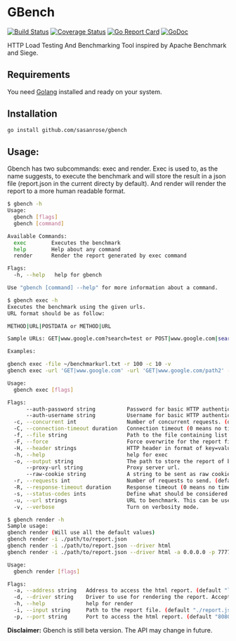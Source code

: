GBench
======
[![Build Status](https://travis-ci.org/sasanrose/gbench.svg?branch=master)](https://travis-ci.org/sasanrose/gbench) [![Coverage Status](https://coveralls.io/repos/github/sasanrose/gbench/badge.svg?branch=master)](https://coveralls.io/github/sasanrose/gbench?branch=master) [![Go Report Card](https://goreportcard.com/badge/github.com/sasanrose/gbench)](https://goreportcard.com/report/github.com/sasanrose/gbench) [![GoDoc](https://godoc.org/github.com/sasanrose/gbench?status.svg)](https://godoc.org/github.com/sasanrose/gbench)

HTTP Load Testing And Benchmarking Tool inspired by Apache Benchmark and Siege.

## Requirements

You need [Golang](https://golang.org) installed and ready on your system.

## Installation

```bash
go install github.com/sasanrose/gbench
```

## Usage:
Gbench has two subcommands: exec and render. Exec is used to, as the name suggests, to execute the benchmark and will store the result in a json file (report.json in the current directy by default). And render will render the report to a more human readable format.

```bash
$ gbench -h
Usage:                                                                                                                                                                                       
  gbench [flags]
  gbench [command]

Available Commands:
  exec        Executes the benchmark
  help        Help about any command
  render      Render the report generated by exec command

Flags:
  -h, --help   help for gbench

Use "gbench [command] --help" for more information about a command.
```
```bash
$ gbench exec -h
Executes the benchmark using the given urls.                                                                                                                                                 
URL format should be as follow:

METHOD|URL|POSTDATA or METHOD|URL

Sample URLs: GET|www.google.com?search=test or POST|www.google.com|search=test or HEAD|www.google.com

Examples:

gbench exec -file ~/benchmarkurl.txt -r 100 -c 10 -v
gbench exec -url 'GET|www.google.com' -url 'GET|www.google.com/path2' -r 100 -c 10 -v

Usage:
  gbench exec [flags]

Flags:
      --auth-password string          Password for basic HTTP authentication.
      --auth-username string          Username for basic HTTP authentication.
  -c, --concurrent int                Number of concurrent requests. (default 1)
  -C, --connection-timeout duration   Connection timeout (0 means no timeout).
  -f, --file string                   Path to the file containing list of urls to benchmark.
  -F, --force                         Force overwrite for the report file.
  -H, --header strings                HTTP header in format of key=value. This can be used multiple times.
  -h, --help                          help for exec
  -o, --output string                 The path to store the report of benchmark. (default "./report.json")
      --proxy-url string              Proxy server url.
      --raw-cookie string             A string to be sent as raw cookie (In the format of Set-Cookie HTTP header).
  -r, --requests int                  Number of requests to send. (default 1)
  -R, --response-timeout duration     Response timeout (0 means no timeout).
  -s, --status-codes ints             Define what should be considered as a successful status code. (default [200,202,201])
  -u, --url strings                   URL to benchmark. This can be used multiple times.
  -v, --verbose                       Turn on verbosity mode.
```
```bash
$ gbench render -h
Sample usage:                                                                                                                                                                                
gbench render (Will use all the default values)
gbench render -i ./path/to/report.json
gbench render -i ./path/to/report.json --driver html
gbench render -i ./path/to/report.json --driver html -a 0.0.0.0 -p 7777

Usage:
  gbench render [flags]

Flags:
  -a, --address string   Address to access the html report. (default "localhost")
  -d, --driver string    Driver to use for rendering the report. Accepted values are 'cli'and 'html'. (default "cli")
  -h, --help             help for render
  -i, --input string     Path to the report file. (default "./report.json")
  -p, --port string      Port to access the html report. (default "8080")
```
**Disclaimer:** Gbench is still beta version. The API may change in future.
